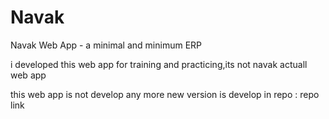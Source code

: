 # Navak
Navak Web App - a minimal and minimum ERP

i developed this web app for training and practicing,its not navak actuall web app 



this web app is not develop any more new version is develop in repo :
repo link 
